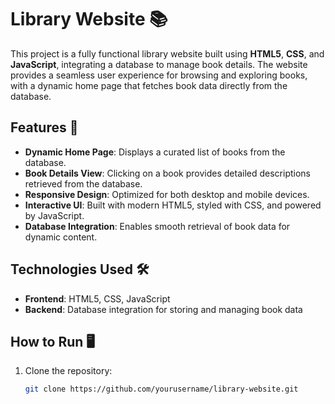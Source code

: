# Library Website 📚  

This project is a fully functional library website built using **HTML5**, **CSS**, and **JavaScript**, integrating a database to manage book details. The website provides a seamless user experience for browsing and exploring books, with a dynamic home page that fetches book data directly from the database.  

## Features 🚀  
- **Dynamic Home Page**: Displays a curated list of books from the database.  
- **Book Details View**: Clicking on a book provides detailed descriptions retrieved from the database.  
- **Responsive Design**: Optimized for both desktop and mobile devices.  
- **Interactive UI**: Built with modern HTML5, styled with CSS, and powered by JavaScript.  
- **Database Integration**: Enables smooth retrieval of book data for dynamic content.  

## Technologies Used 🛠️  
- **Frontend**: HTML5, CSS, JavaScript  
- **Backend**: Database integration for storing and managing book data  

## How to Run 🖥️  
1. Clone the repository:  
   ```bash  
   git clone https://github.com/yourusername/library-website.git  
